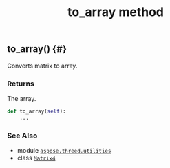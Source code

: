﻿---
title: to_array method
second_title: Aspose.3D for Python via .NET API References
description: 
type: docs
weight: 100
url: /python-net/aspose.threed.utilities/matrix4/to_array/
is_root: false
---

## to_array() {#}

Converts matrix to array.


### Returns 


The array.


```python
def to_array(self):
    ...
```





### See Also
* module [`aspose.threed.utilities`](../../)
* class [`Matrix4`](/3d/python-net/aspose.threed.utilities/matrix4)
